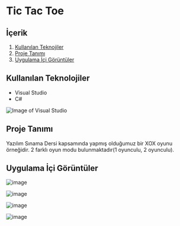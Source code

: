 # Tic Tac Toe

## İçerik

1. [Kullanılan Teknojiler](https://github.com/mehmetaydintr/Tic_Tac_Toe#kullan%C4%B1lan-teknolojiler)
2. [Proje Tanımı](https://github.com/mehmetaydintr/Tic_Tac_Toe#proje-tan%C4%B1m%C4%B1)
3. [Uygulama İçi Görüntüler](https://github.com/mehmetaydintr/Tic_Tac_Toe#uygulama-i%CC%87%C3%A7i-g%C3%B6r%C3%BCnt%C3%BCler)

## Kullanılan Teknolojiler

  + Visual Studio
  + C#

![Image of Visual Studio](https://huseyinyaman.com/wp-content/uploads/2020/01/VisualStudioCLogo.png)


## Proje Tanımı

Yazılım Sınama Dersi kapsamında yapmış olduğumuz bir XOX oyunu örneğidir. 2 farklı oyun modu bulunmaktadır(1 oyunculu, 2 oyunculu).

## Uygulama İçi Görüntüler

![image](https://user-images.githubusercontent.com/37263322/116824150-53d4e180-ab91-11eb-99f8-2cccdd740bb8.png "Oyun Modu Seçim Ekranı")


![image](https://user-images.githubusercontent.com/37263322/116824187-95658c80-ab91-11eb-8346-fca5be8ecc9e.png "1 Oyunculu X Kazandı")

![image](https://user-images.githubusercontent.com/37263322/116824199-a1e9e500-ab91-11eb-9ace-e211d516036e.png "1 Oyunculu O Kazandı")

![image](https://user-images.githubusercontent.com/37263322/116824193-9b5b6d80-ab91-11eb-814b-d4b3dae20a8d.png "2 Oyunculu Berabere")


